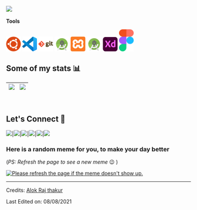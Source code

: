 ![](https://komarev.com/ghpvc/?username=seniorthakur)


**Tools**

<img title="Ubuntu" alt="Ubuntu" width="40px" src="https://raw.githubusercontent.com/github/explore/master/topics/ubuntu/ubuntu.png">     <img title="VS Code" alt="VS Code" width="40px" src="https://github.com/Seniorthakur/Logo/blob/main/vcode.png">     <img title="git" alt="git" width="40px" src="https://raw.githubusercontent.com/github/explore/master/topics/git/git.png">     <img title="Android Studio" alt="Android Studio" width="40px" src="https://github.com/Seniorthakur/Logo/blob/main/Android-studio.png">     <img title="xampp" alt="xampp" width="40px" src="https://github.com/Seniorthakur/Logo/blob/main/xampp.png">     <img title="Android Studio" alt="Android Studio" width="40px" src="https://github.com/Seniorthakur/Logo/blob/main/Android-studio.png"> <img title="xd" alt="xd" width="40px" src="https://github.com/Seniorthakur/Logo/blob/main/xd.png">     <img title="figma" alt="figma" width="40px" src="https://github.com/Seniorthakur/Logo/blob/main/Figma.svg">
<br>

## Some of my stats :bar_chart:

<img src="https://github-readme-stats.vercel.app/api?username=seniorthakur&show_icons=true&theme=radical&include_all_commits=true">|<a href="https://stackoverflow.com/users/story/5679285"><img src="https://github-readme-stackoverflow.vercel.app/?userID=14023321&theme=dark" height="250"></a>
|--|--|

<br>

## Let's Connect :handshake:

<a href="https://www.linkedin.com/in/seniorthakur/"><img src="https://cdn2.iconfinder.com/data/icons/social-media-2285/512/1_Linkedin_unofficial_colored_svg-128.png" width="40"></a>|<a href="https://twitter.com/seniorthakur"><img src="https://cdn2.iconfinder.com/data/icons/social-media-2285/512/1_Twitter3_colored_svg-128.png" width="40"></a>|<a href="https://www.youtube.com/channel/seniorthakur"><img src="https://cdn2.iconfinder.com/data/icons/social-media-2285/512/1_Youtube_colored_svg-128.png" width="40"></a>|<a href="https://www.facebook.com/seniorthakur"><img src="https://cdn1.iconfinder.com/data/icons/social-media-2285/512/Colored_Facebook3_svg-128.png" width="40"></a>|<a href="mailto:alokiccr@gmail.com"><img src="https://image.flaticon.com/icons/svg/281/281769.svg" width="40"></a>|<a href="https://www.instagram.com/_alok_9"><img src="https://cdn2.iconfinder.com/data/icons/social-media-2285/512/1_Instagram_colored_svg_1-128.png" width="40"></a>

### Here is a random meme for you, to make your day better
(*PS: Refresh the page to see a new meme* :wink: )

<a href="https://github.com/techytushar/random-memer"><img src='https://dogtrainingobedienceschool.com/pic/5154252_full-quotes-on-respect-and-power-25-best-memes-about-knowledge-will-give-you-power-but.png' title="Meme" alt="Please refresh the page if the meme doesn't show up." height="400"></a>

-----
Credits: [Alok Raj thakur](https://github.com/seniorthakur)

Last Edited on: 08/08/2021
